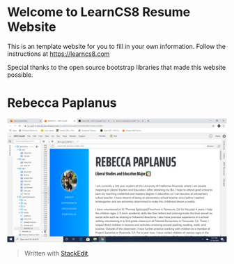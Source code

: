 
# Welcome to LearnCS8 Resume Website

This is an template website for you to fill in your own information. Follow the instructions at https://learncs8.com

Special thanks to the open source bootstrap libraries that made this website possible. 

# Rebecca Paplanus

![Description of Image](img/websitescreenshot.png)
> Written with [StackEdit](https://stackedit.io/).
> 